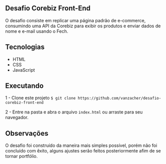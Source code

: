 ## Desafio Corebiz Front-End 

O desafio consiste em replicar uma página padrão de e-commerce, consumindo uma API da Corebiz para exibir os produtos e enviar dados de nome e e-mail usando o Fech. 

## Tecnologias 

 - HTML
 - CSS
 - JavaScript

## Executando 

1 - Clone este projeto 
`$ git clone https://github.com/vanzacher/desafio-corebiz-front-end`

2 - Entre na pasta e abra o arquivo `index.html` ou arraste para seu navegador. 

## Observações 

O desafio foi construído da maneira mais simples possível, porém não foi concluído com êxito, alguns ajustes serão feitos posteriormente afim de se tornar portfólio. 
